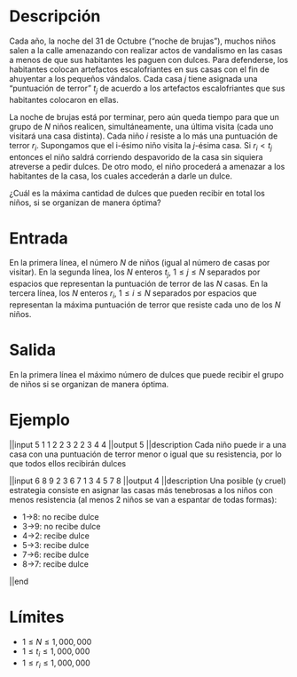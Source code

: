 # Descripción
Cada año, la noche del 31 de Octubre (“noche de brujas”), muchos niños salen a la calle amenazando con realizar actos de vandalismo en las casas a menos de que sus habitantes les paguen con dulces. Para defenderse, los habitantes colocan artefactos escalofriantes en sus casas con el fin de ahuyentar a los pequeños vándalos. Cada casa $j$ tiene asignada una “puntuación de terror” $t_j$ de acuerdo a los artefactos escalofriantes que sus habitantes colocaron en ellas. 

La noche de brujas está por terminar, pero aún queda tiempo para que un grupo de $N$ niños realicen, simultáneamente, una última visita (cada uno visitará una casa distinta). Cada niño $i$ resiste a lo más una puntuación de terror $r_i$. Supongamos que el i-ésimo niño visita la $j$-ésima casa. Si $r_i \lt t_j$ entonces el niño saldrá corriendo despavorido de la casa sin siquiera atreverse a pedir dulces. De otro modo, el niño procederá a amenazar a los habitantes de la casa, los cuales accederán a darle un dulce. 

¿Cuál es la máxima cantidad de dulces que pueden recibir en total los niños, si se organizan de manera óptima?

# Entrada
En la primera línea, el número $N$ de niños (igual al número de casas por visitar).
En la segunda línea,  los $N$ enteros $t_j$, $1 \le j \le N$ separados por espacios que representan la puntuación de terror de las $N$ casas.
En la tercera línea,  los $N$ enteros $r_i$, $1 \le i \le N$ separados por espacios que representan la máxima puntuación de terror que resiste cada uno de los $N$ niños.

# Salida
En la primera línea el máximo número de dulces que puede recibir el grupo de niños si se organizan de manera óptima.

# Ejemplo

||input
5
1 1 2 2 3
2 2 3 4 4
||output
5
||description
Cada niño puede ir a una casa con una puntuación de terror menor o igual que su resistencia, por lo que todos ellos recibirán dulces

||input
6
8 9 2 3 6 7
1 3 4 5 7 8
||output
4
||description
Una posible (y cruel) estrategia consiste en asignar las casas más tenebrosas a los niños con menos resistencia (al menos 2 niños se van a espantar de todas formas):

* 1->8: no recibe dulce
* 3->9: no recibe dulce
* 4->2: recibe dulce
* 5->3: recibe dulce
* 7->6: recibe dulce
* 8->7: recibe dulce

||end

# Límites
* $1 \le N \le 1,000,000$
* $1 \le t_i \le 1,000,000$
* $1 \le r_i \le 1,000,000$



